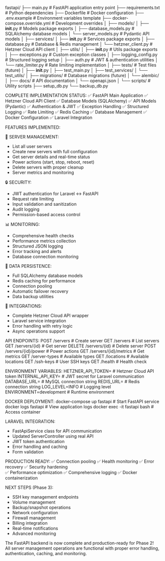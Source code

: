 

fastapi/
├── main.py                     # FastAPI application entry point
├── requirements.txt            # Python dependencies
├── Dockerfile                  # Docker configuration
├── .env.example               # Environment variables template
├── docker-compose.override.yml # Development overrides
│
├── models/
│   ├── __init__.py            # Models package exports
│   ├── database_models.py     # SQLAlchemy database models
│   └── server_models.py       # Pydantic API models
│
├── services/
│   ├── __init__.py            # Services package exports
│   ├── database.py            # Database & Redis management
│   └── hetzner_client.py      # Hetzner Cloud API client
│
├── utils/
│   ├── __init__.py            # Utils package exports
│   ├── exceptions.py          # Custom exception classes
│   ├── logging_config.py      # Structured logging setup
│   ├── auth.py               # JWT & authentication utilities
│   └── rate_limiter.py       # Rate limiting implementation
│
├── tests/                     # Test files (future)
│   ├── __init__.py
│   ├── test_main.py
│   ├── test_services/
│   └── test_utils/
│
├── migrations/                # Database migrations (future)
│   └── alembic/
│
├── docs/                      # API documentation
│   └── openapi.json
│
└── scripts/                   # Utility scripts
    ├── setup_db.py
    └── backup_db.py

COMPLETE IMPLEMENTATION STATUS:
✅ FastAPI Main Application
✅ Hetzner Cloud API Client
✅ Database Models (SQLAlchemy)
✅ API Models (Pydantic)
✅ Authentication & JWT
✅ Exception Handling
✅ Structured Logging
✅ Rate Limiting
✅ Redis Caching
✅ Database Management
✅ Docker Configuration
✅ Laravel Integration

FEATURES IMPLEMENTED:

🚀 SERVER MANAGEMENT:
- List all user servers
- Create new servers with full configuration
- Get server details and real-time status
- Power actions (start, stop, reboot, reset)
- Delete servers with proper cleanup
- Server metrics and monitoring

🔒 SECURITY:
- JWT authentication for Laravel ↔ FastAPI
- Request rate limiting
- Input validation and sanitization
- Audit logging
- Permission-based access control

📊 MONITORING:
- Comprehensive health checks
- Performance metrics collection
- Structured JSON logging
- Error tracking and alerts
- Database connection monitoring

💾 DATA PERSISTENCE:
- Full SQLAlchemy database models
- Redis caching for performance
- Connection pooling
- Automatic failover recovery
- Data backup utilities

🔌 INTEGRATIONS:
- Complete Hetzner Cloud API wrapper
- Laravel service integration
- Error handling with retry logic
- Async operations support

API ENDPOINTS:
POST   /servers                 # Create server
GET    /servers                 # List servers
GET    /servers/{id}            # Get server
DELETE /servers/{id}            # Delete server
POST   /servers/{id}/power      # Power actions
GET    /servers/{id}/metrics    # Get metrics
GET    /server-types            # Available types
GET    /locations               # Available locations
GET    /ssh-keys                # User SSH keys
GET    /health                  # Health check

ENVIRONMENT VARIABLES:
HETZNER_API_TOKEN=             # Hetzner Cloud API token
INTERNAL_API_KEY=              # JWT secret for Laravel communication
DATABASE_URL=                  # MySQL connection string
REDIS_URL=                     # Redis connection string
LOG_LEVEL=INFO                 # Logging level
ENVIRONMENT=development        # Runtime environment

DOCKER DEPLOYMENT:
docker-compose up fastapi      # Start FastAPI service
docker logs fastapi           # View application logs
docker exec -it fastapi bash  # Access container

LARAVEL INTEGRATION:
- FastApiService class for API communication
- Updated ServerController using real API
- JWT token authentication
- Error handling and caching
- Form validation

PRODUCTION READY:
✅ Connection pooling
✅ Health monitoring
✅ Error recovery
✅ Security hardening  
✅ Performance optimization
✅ Comprehensive logging
✅ Docker containerization

NEXT STEPS (Phase 3):
- SSH key management endpoints
- Volume management
- Backup/snapshot operations
- Network configuration
- Firewall management
- Billing integration
- Real-time notifications
- Advanced monitoring

The FastAPI backend is now complete and production-ready for Phase 2!
All server management operations are functional with proper error handling,
authentication, caching, and monitoring.